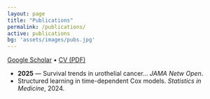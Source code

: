 ```yaml
---
layout: page
title: "Publications"
permalink: /publications/
active: publications
bg: 'assets/images/pubs.jpg'
---
```


<p><a href="https://scholar.google.ca/citations?hl=en&user=zNERKo8AAAAJ">Google Scholar</a> • 
<a href="{{ '/assets/cv/CV_YiLian_July2025.pdf' | relative_url }}">CV (PDF)</a></p>

<!-- If you want a short curated list up top, keep it tiny and current; otherwise defer to Scholar. -->
<ul>
  <li><strong>2025</strong> — Survival trends in urothelial cancer… <em>JAMA Netw Open</em>.</li>
  <li>Structured learning in time-dependent Cox models. <em>Statistics in Medicine</em>, 2024.</li>
</ul>